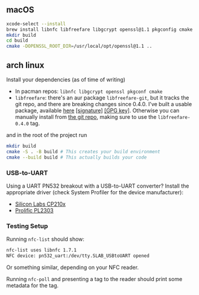 ## macOS

```sh
xcode-select --install
brew install libnfc libfreefare libgcrypt openssl@1.1 pkgconfig cmake
mkdir build
cd build
cmake -DOPENSSL_ROOT_DIR=/usr/local/opt/openssl@1.1 ..

```

## arch linux

Install your dependencies (as of time of writing)
- In pacman repos: `libnfc libgcrypt openssl pkgconf cmake`
- `libfreefare`: there's an aur package `libfreefare-git`, but it tracks the git repo, and there are breaking changes since 0.4.0. I've built a usable package, available [here](https://drop.mxmeinhold.com/pkgs/libfreefare-0.4.0-1-x86_64.pkg.tar.zst) [[signature]](https://drop.mxmeinhold.com/pkgs/libfreefare-0.4.0-1-x86_64.pkg.tar.zst.sig) [[GPG key]](https://gpg.mxmeinhold.com). Otherwise you can manually install from [the git repo](https://github.com/nfc-tools/libfreefare/tree/libfreefare-0.4.0), making sure to use the `libfreefare-0.4.0` tag.

and in the root of the project run
```sh
mkdir build
cmake -S . -B build # This creates your build environment
cmake --build build # This actually builds your code
```

### USB-to-UART
Using a UART PN532 breakout with a USB-to-UART converter?
Install the appropriate driver (check System Profiler for the device manufacturer):

- [Silicon Labs CP210x](https://www.silabs.com/products/development-tools/software/usb-to-uart-bridge-vcp-drivers)
- [Prolific PL2303](http://www.prolific.com.tw/US/ShowProduct.aspx?p_id=229&pcid=41)

### Testing Setup
Running `nfc-list` should show:

```sh
nfc-list uses libnfc 1.7.1
NFC device: pn532_uart:/dev/tty.SLAB_USBtoUART opened
```

Or something similar, depending on your NFC reader.

Running `nfc-poll` and presenting a tag to the reader should print some metadata for the tag.
